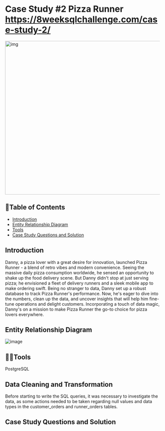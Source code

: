 # Case Study #2 Pizza Runner https://8weeksqlchallenge.com/case-study-2/
<img src = "https://github.com/austinosho/8-Week-SQL-Challenge/assets/166131518/b833d7ae-5db9-4f06-b530-e85540f6b62f" alt="img" width="600" height="500">

## 📖Table of Contents
- [Introduction](#introduction)
- [Entity Relationship Diagram](#entity-relationship-diagram)
- [Tools](#tools)
- [Case Study Questions and Solution](#case-study-questions-and-solution)

## Introduction
Danny, a pizza lover with a great desire for innovation, launched Pizza Runner - a blend of retro vibes and modern convenience. Seeing the massive daily pizza consumption worldwide, he sensed an opportunity to shake up the food delivery scene. But Danny didn't stop at just serving pizza; he envisioned a fleet of delivery runners and a sleek mobile app to make ordering swift.
Being no stranger to data, Danny set up a robust database to track Pizza Runner's performance. Now, he's eager to dive into the numbers, clean up the data, and uncover insights that will help him fine-tune operations and delight customers. Incorporating a touch of data magic, Danny's on a mission to make Pizza Runner the go-to choice for pizza lovers everywhere.

## Entity Relationship Diagram
![image](https://github.com/austinosho/8-Week-SQL-Challenge/assets/166131518/002f8981-8a0a-4de0-94a8-67a5eb9a1970)

## 🧑‍💻Tools 
PostgreSQL

## Data Cleaning and Transformation
Before starting to write the SQL queries, it was necessary to investigate the data, as some actions needed to be taken regarding null values and data types in the customer_orders and runner_orders tables.


## Case Study Questions and Solution

